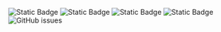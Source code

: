 ![Static Badge](https://img.shields.io/badge/blacklists-60-000000) ![Static Badge](https://img.shields.io/badge/blacklisted-2829306-cc0000) ![Static Badge](https://img.shields.io/badge/whitelisted-2245-00CC00) ![Static Badge](https://img.shields.io/badge/streaming_blacklist-28107-000000) ![GitHub issues](https://img.shields.io/github/issues/fabriziosalmi/blacklists)
